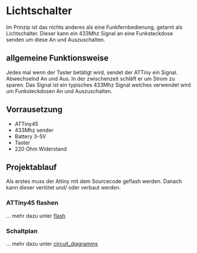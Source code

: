 # Lichtschalter

Im Prinzip ist das nichts anderes als eine Funkfernbedienung, getarnt als Lichtschalter.
Dieser kann ein 433Mhz Signal an eine Funksteckdose senden um diese An und Auszuschalten.

## allgemeine Funktionsweise

Jedes mal wenn der Taster betätigt wird, sendet der ATTiny ein Signal. 
Abwechselnd An und Aus. In der zwischenzeit schläft er um Strom zu sparen. 
Das Signal ist ein typisches 433Mhz Signal welches verwendet wird um Funksteckdosen 
An und Auszuschalten.

## Vorrausetzung

* ATTiny45
* 433Mhz sender
* Battery 3-5V
* Taster
* 220 Ohm Widerstand

## Projektablauf

Als erstes muss der Attiny mit dem Sourcecode geflash werden. Danach kann dieser verlötet und/ oder verbaut werden.

### ATTiny45 flashen

... mehr dazu unter [flash](https://github.com/bens-beacon/light-switch/tree/master/flash)

### Schaltplan

... mehr dazu unter [circuit_diagramms](https://github.com/bens-beacon/light-switch/tree/master/circuit_diagramms)

